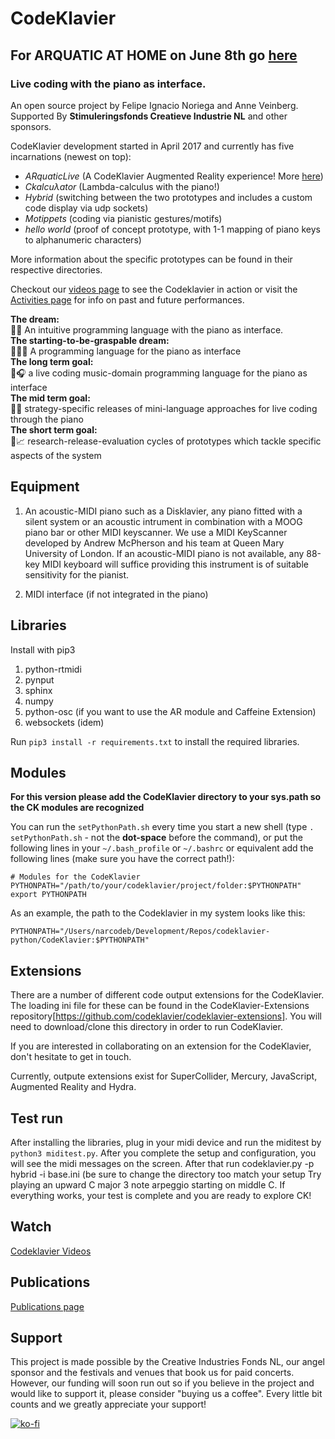 # CodeKlavier


## For ARQUATIC AT HOME on June 8th go [here](https://codeklavier.space/arquaticathome)


### Live coding with the piano as interface.

An open source project by Felipe Ignacio Noriega and Anne Veinberg. Supported By **Stimuleringsfonds Creatieve Industrie NL** and other sponsors.

CodeKlavier development started in April 2017 and currently has five incarnations (newest on top):
+  *ARquaticLive* (A CodeKlavier Augmented Reality experience! More [here](https://codeklavier.space/arquatic))
+  *Ckalcuλator* (Lambda-calculus with the piano!)
+  *Hybrid* (switching between the two prototypes and includes a custom code display via udp sockets)
+  *Motippets* (coding via pianistic gestures/motifs)
+  *hello world* (proof of concept prototype, with 1-1 mapping of piano keys to alphanumeric characters)

More information about the specific prototypes can be found in their respective directories.


Checkout our [videos page](https://codeklavier.space/videos) to see the Codeklavier in action or visit the [Activities page](https://codeklavier.space/activities) for info on past and future performances.

<div class='dream'>
<div><strong>The dream:</strong></div><div>🐍🎹 An intuitive programming language with the piano as interface.</div></div>
<div class='dream'>
<div><strong>The starting-to-be-graspable dream:</strong></div><div>👩🏼‍💻 A programming language for the piano as interface</div></div>
<div class='dream'>
<div><strong>The long term goal:</strong></div><div>🎼🎧 a live coding music-domain programming language for the piano as interface</div></div>
<div class='dream'>
<div><strong>The mid term goal:</strong></div><div>💾📌 strategy-specific releases of mini-language approaches for live coding through the piano</div></div>
<div class='dream'>
<div><strong>The short term goal:</strong></div><div>📆📈 research-release-evaluation cycles of prototypes which tackle specific aspects of the system</div></div>



## Equipment
1. An acoustic-MIDI piano such as a  Disklavier, any piano fitted with a silent system or an acoustic intrument in combination with a MOOG piano bar or other MIDI keyscanner. We use a MIDI KeyScanner developed by Andrew McPherson and his team at Queen Mary University of London. If an acoustic-MIDI piano is not available, any 88-key MIDI keyboard will suffice providing this instrument is of suitable sensitivity for the pianist.

2. MIDI interface (if not integrated in the piano)

## Libraries
Install with pip3

1. python-rtmidi
2. pynput
3. sphinx
4. numpy
5. python-osc (if you want to use the AR module and Caffeine Extension)
6. websockets (idem)

Run ``pip3 install -r requirements.txt`` to install the required libraries.

## Modules
__For this version please add the CodeKlavier directory to your sys.path so the CK modules are recognized__

You can run the ``setPythonPath.sh`` every time you start a new shell (type ``. setPythonPath.sh`` - not the **dot-space** before the command), or put the following lines in your ``~/.bash_profile`` or ``~/.bashrc`` or equivalent add the following lines (make sure you have the correct path!):

`# Modules for the CodeKlavier
PYTHONPATH="/path/to/your/codeklavier/project/folder:$PYTHONPATH"
export PYTHONPATH`

As an example, the path to the Codeklavier in my system looks like this:

`
PYTHONPATH="/Users/narcodeb/Development/Repos/codeklavier-python/CodeKlavier:$PYTHONPATH"
`
## Extensions

There are a number of different code output extensions for the CodeKlavier. The loading ini file for these can be found in the CodeKlavier-Extensions repository[https://github.com/codeklavier/codeklavier-extensions]. You will need to download/clone this directory in order to run CodeKlavier.

If you are interested in collaborating on an extension for the CodeKlavier, don't hesitate to get in touch.

Currently, outpute extensions exist for SuperCollider, Mercury, JavaScript, Augmented Reality and Hydra.


## Test run
After installing the libraries, plug in your midi device and run the miditest by ``python3 miditest.py``. After you complete the setup and configuration, you will see the midi messages on the screen. After that run codeklavier.py -p hybrid -i base.ini (be sure to change the directory too match your setup  Try playing an upward  C major 3 note arpeggio starting on middle C. If everything works, your test is complete and you are ready to explore CK!


## Watch
[Codeklavier Videos](http://codeklavier.space/videos)

## Publications
[Publications page](https://codeklavier.space/publications)

## Support
This project is made possible by the Creative Industries Fonds NL, our angel sponsor and the festivals and venues that book us for paid concerts. However, our funding will soon run out so if you believe in the project and would like to support it, please consider "buying us a coffee". Every little bit counts and we greatly appreciate your support!

[![ko-fi](https://www.ko-fi.com/img/donate_sm.png)](https://ko-fi.com/J3J7PGIE)
